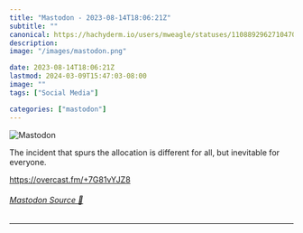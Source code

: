 ```yaml
---
title: "Mastodon - 2023-08-14T18:06:21Z"
subtitle: ""
canonical: https://hachyderm.io/users/mweagle/statuses/110889296271047086
description:
image: "/images/mastodon.png"

date: 2023-08-14T18:06:21Z
lastmod: 2024-03-09T15:47:03-08:00
image: ""
tags: ["Social Media"]

categories: ["mastodon"]
---
```

![Mastodon](/images/mastodon.png)

<p>The incident that spurs the allocation is different for all, but inevitable for everyone. </p><p><a href="https://overcast.fm/+7G81vYJZ8" target="_blank" rel="nofollow noopener noreferrer" translate="no"><span class="invisible">https://</span><span class="">overcast.fm/+7G81vYJZ8</span><span class="invisible"></span></a></p>


###### [Mastodon Source 🐘](https://hachyderm.io/@mweagle/110889296271047086)

___
